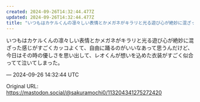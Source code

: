 ```yaml
---
created: 2024-09-26T14:32:44.477Z
updated: 2024-09-26T14:32:44.477Z
title: "いつもはカケルくんの凛々しい表情とかメガネがキラリと光る遊び心が絶妙に混ざった感[...]"
---
```


<p>いつもはカケルくんの凛々しい表情とかメガネがキラリと光る遊び心が絶妙に混ざった感じがすごくカッコよくて、自由に踊るのがいいなあって思うんだけど、今日はその時の優しさを思い出して、レオくんが想いを込めた衣装がすごく似合ってて泣いてしまった。</p>

&mdash; 2024-09-26 14:32:44 UTC

Original URL: https://mastodon.social/@sakuramochi0/113204341275272420
